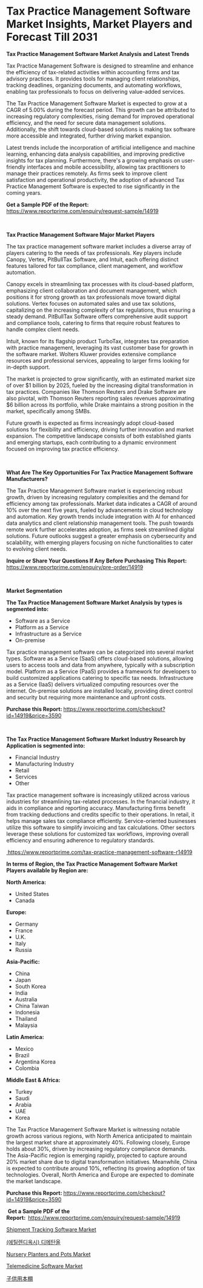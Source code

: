 <p><h1>Tax Practice Management Software Market Insights, Market Players and Forecast Till 2031</h1></p><p><strong>Tax Practice Management Software Market Analysis and Latest Trends</strong></p>
<p><p>Tax Practice Management Software is designed to streamline and enhance the efficiency of tax-related activities within accounting firms and tax advisory practices. It provides tools for managing client relationships, tracking deadlines, organizing documents, and automating workflows, enabling tax professionals to focus on delivering value-added services. </p><p>The Tax Practice Management Software Market is expected to grow at a CAGR of 5.00% during the forecast period. This growth can be attributed to increasing regulatory complexities, rising demand for improved operational efficiency, and the need for secure data management solutions. Additionally, the shift towards cloud-based solutions is making tax software more accessible and integrated, further driving market expansion. </p><p>Latest trends include the incorporation of artificial intelligence and machine learning, enhancing data analysis capabilities, and improving predictive insights for tax planning. Furthermore, there's a growing emphasis on user-friendly interfaces and mobile accessibility, allowing tax practitioners to manage their practices remotely. As firms seek to improve client satisfaction and operational productivity, the adoption of advanced Tax Practice Management Software is expected to rise significantly in the coming years.</p></p>
<p><strong>Get a Sample PDF of the Report:&nbsp;</strong> <a href="https://www.reportprime.com/enquiry/request-sample/14919">https://www.reportprime.com/enquiry/request-sample/14919</a></p>
<p>&nbsp;</p>
<p><strong>Tax Practice Management Software Major Market Players</strong></p>
<p><p>The tax practice management software market includes a diverse array of players catering to the needs of tax professionals. Key players include Canopy, Vertex, PitBullTax Software, and Intuit, each offering distinct features tailored for tax compliance, client management, and workflow automation. </p><p>Canopy excels in streamlining tax processes with its cloud-based platform, emphasizing client collaboration and document management, which positions it for strong growth as tax professionals move toward digital solutions. Vertex focuses on automated sales and use tax solutions, capitalizing on the increasing complexity of tax regulations, thus ensuring a steady demand. PitBullTax Software offers comprehensive audit support and compliance tools, catering to firms that require robust features to handle complex client needs.</p><p>Intuit, known for its flagship product TurboTax, integrates tax preparation with practice management, leveraging its vast customer base for growth in the software market. Wolters Kluwer provides extensive compliance resources and professional services, appealing to larger firms looking for in-depth support.</p><p>The market is projected to grow significantly, with an estimated market size of over $1 billion by 2025, fueled by the increasing digital transformation in tax practices. Companies like Thomson Reuters and Drake Software are also pivotal, with Thomson Reuters reporting sales revenues approximating $6 billion across its portfolio, while Drake maintains a strong position in the market, specifically among SMBs.</p><p>Future growth is expected as firms increasingly adopt cloud-based solutions for flexibility and efficiency, driving further innovation and market expansion. The competitive landscape consists of both established giants and emerging startups, each contributing to a dynamic environment focused on improving tax practice efficiency.</p></p>
<p>&nbsp;</p>
<p><strong>What Are The Key Opportunities For Tax Practice Management Software Manufacturers?</strong></p>
<p><p>The Tax Practice Management Software market is experiencing robust growth, driven by increasing regulatory complexities and the demand for efficiency among tax professionals. Market data indicates a CAGR of around 10% over the next five years, fueled by advancements in cloud technology and automation. Key growth trends include integration with AI for enhanced data analytics and client relationship management tools. The push towards remote work further accelerates adoption, as firms seek streamlined digital solutions. Future outlooks suggest a greater emphasis on cybersecurity and scalability, with emerging players focusing on niche functionalities to cater to evolving client needs.</p></p>
<p><strong>Inquire or Share Your Questions If Any Before Purchasing This Report:</strong> <a href="https://www.reportprime.com/enquiry/pre-order/14919">https://www.reportprime.com/enquiry/pre-order/14919</a></p>
<p>&nbsp;</p>
<p><strong>Market Segmentation</strong></p>
<p><strong>The Tax Practice Management Software Market Analysis by types is segmented into:</strong></p>
<p><ul><li>Software as a Service</li><li>Platform as a Service</li><li>Infrastructure as a Service</li><li>On-premise</li></ul></p>
<p><p>Tax practice management software can be categorized into several market types. Software as a Service (SaaS) offers cloud-based solutions, allowing users to access tools and data from anywhere, typically with a subscription model. Platform as a Service (PaaS) provides a framework for developers to build customized applications catering to specific tax needs. Infrastructure as a Service (IaaS) delivers virtualized computing resources over the internet. On-premise solutions are installed locally, providing direct control and security but requiring more maintenance and upfront costs.</p></p>
<p><strong>Purchase this Report:&nbsp;</strong><a href="https://www.reportprime.com/checkout?id=14919&price=3590">https://www.reportprime.com/checkout?id=14919&price=3590</a></p>
<p>&nbsp;</p>
<p><strong>The Tax Practice Management Software Market Industry Research by Application is segmented into:</strong></p>
<p><ul><li>Financial Industry</li><li>Manufacturing Industry</li><li>Retail</li><li>Services</li><li>Other</li></ul></p>
<p><p>Tax practice management software is increasingly utilized across various industries for streamlining tax-related processes. In the financial industry, it aids in compliance and reporting accuracy. Manufacturing firms benefit from tracking deductions and credits specific to their operations. In retail, it helps manage sales tax compliance efficiently. Service-oriented businesses utilize this software to simplify invoicing and tax calculations. Other sectors leverage these solutions for customized tax workflows, improving overall efficiency and ensuring adherence to regulatory standards.</p></p>
<p><a href="https://www.reportprime.com/tax-practice-management-software-r14919">&nbsp;https://www.reportprime.com/tax-practice-management-software-r14919</a></p>
<p><strong>In terms of Region, the Tax Practice Management Software Market Players available by Region are:</strong></p>
<p>
    <p> <strong> North America: </strong>
        <ul>
            <li>United States</li>
            <li>Canada</li>
        </ul>
        </p> 
    <p> <strong> Europe: </strong>
        <ul>
            <li>Germany</li>
            <li>France</li>
            <li>U.K.</li>
            <li>Italy</li>
            <li>Russia</li>
        </ul>
        </p> 
    <p> <strong> Asia-Pacific: </strong>
        <ul>
            <li>China</li>
            <li>Japan</li>
            <li>South Korea</li>
            <li>India</li>
            <li>Australia</li>
            <li>China Taiwan</li>
            <li>Indonesia</li>
            <li>Thailand</li>
            <li>Malaysia</li>
        </ul>
        </p> 
    <p> <strong> Latin America: </strong>
        <ul>
            <li>Mexico</li>
            <li>Brazil</li>
            <li>Argentina Korea</li>
            <li>Colombia</li>
        </ul>
        </p> 
    <p> <strong> Middle East & Africa: </strong>
        <ul>
            <li>Turkey</li>
            <li>Saudi</li>
            <li>Arabia</li>
            <li>UAE</li>
            <li>Korea</li>
        </ul>
    </p>
    </p>
<p><p>The Tax Practice Management Software Market is witnessing notable growth across various regions, with North America anticipated to maintain the largest market share at approximately 40%. Following closely, Europe holds about 30%, driven by increasing regulatory compliance demands. The Asia-Pacific region is emerging rapidly, projected to capture around 20% market share due to digital transformation initiatives. Meanwhile, China is expected to contribute around 10%, reflecting its growing adoption of tax technologies. Overall, North America and Europe are expected to dominate the market landscape.</p></p>
<p><strong>Purchase this Report: </strong><a href="https://www.reportprime.com/checkout?id=14919&price=3590">https://www.reportprime.com/checkout?id=14919&price=3590</a></p>
<p>&nbsp;<strong>Get a Sample PDF of the Report:&nbsp;&nbsp;</strong><a href="https://www.reportprime.com/enquiry/request-sample/14919">https://www.reportprime.com/enquiry/request-sample/14919</a></p>
<p><strong></strong></p>
<p><p><a href="https://www.linkedin.com/pulse/shipment-tracking-software-market-size-growth-trends-statistics-ruybe?trackingId=NW1jhxeDTC%2B45xa6FZRmtQ%3D%3D">Shipment Tracking Software Market</a></p><p><a href="https://medium.com/@nikki.bettison/ethylenedioxy-dimethanol-%EC%8B%9C%EC%9E%A5-%ED%83%90%EC%83%89-2024%EB%85%84%EB%B6%80%ED%84%B0-2031%EB%85%84%EA%B9%8C%EC%A7%80%EC%9D%98-%EC%A0%84%EB%AC%B8%EA%B0%80-%EB%B6%84%EC%84%9D-%EB%B0%8F-%EC%8B%9C%EC%9E%A5-%EC%98%88%EC%B8%A1-03b5a7a88226">(에틸렌디옥시) 디메탄올</a></p><p><a href="https://issuu.com/reportprime-2/docs/nursery-planters-and-pots-market-si_19dc91f477e2e3">Nursery Planters and Pots Market</a></p><p><a href="https://github.com/SamiaHussain82/Market-Research-Report-List-1/blob/main/telemedicine-software-market.md">Telemedicine Software Market</a></p><p><a href="https://medium.com/@jeannesawayn2023/children-bookcases-market-%E3%81%AF-%E3%82%B3%E3%82%B9%E3%83%88%E7%AE%A1%E7%90%86%E3%81%A8%E5%8A%B9%E7%8E%87%E5%90%91%E4%B8%8A%E3%82%92%E5%84%AA%E5%85%88%E3%81%97%E3%81%BE%E3%81%99-%E3%81%95%E3%82%89%E3%81%AB-%E5%A0%B1%E5%91%8A%E6%9B%B8%E3%81%AF%E5%B8%82%E5%A0%B4%E3%81%AE%E9%9C%80%E8%A6%81%E9%9D%A2%E3%81%A8%E4%BE%9B%E7%B5%A6%E9%9D%A2%E3%81%AE%E4%B8%A1%E6%96%B9%E3%82%92%E3%82%AB%E3%83%90%E3%83%BC%E3%81%97%E3%81%A6%E3%81%84%E3%81%BE%E3%81%99-children-bookcases-240d6c09db2e">子供用本棚</a></p></p>